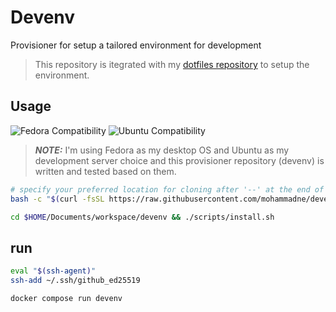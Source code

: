 # Devenv

Provisioner for setup a tailored environment for development

> This repository is itegrated with my [dotfiles repository](https://github.com/mohammadne/dotfiles) to setup the environment.

## Usage

![Fedora Compatibility](https://img.shields.io/badge/works%20on-fedora-white?logo=fedora&style=for-the-badge)
![Ubuntu Compatibility](https://img.shields.io/badge/works%20on-ubuntu-white?logo=ubuntu&style=for-the-badge)

> **_NOTE:_** I'm using Fedora as my desktop OS and Ubuntu as my development server choice and this provisioner repository (devenv) is written and tested based on them.

```sh
# specify your preferred location for cloning after '--' at the end of the script below
bash -c "$(curl -fsSL https://raw.githubusercontent.com/mohammadne/devenv/main/scripts/clone.sh)"

cd $HOME/Documents/workspace/devenv && ./scripts/install.sh 
```

## run

```sh
eval "$(ssh-agent)"
ssh-add ~/.ssh/github_ed25519

docker compose run devenv
```
